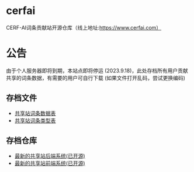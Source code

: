 # cerfai
CERF-AI词条贡献站开源仓库（线上地址:https://www.cerfai.com）

# 公告
由于个人服务器即将到期，本站点即将停运 (2023.9.18)，此处存档所有用户贡献共享的词条数据，有需要的用户可自行下载 (如果文件打开乱码，尝试更换编码)

## 存档文件
- [共享站词条数据表](https://github.com/KroMiose/cerfai/blob/main/categories_202309100105.csv)
- [共享站词条类型表](https://github.com/KroMiose/cerfai/blob/main/categories_202309100105.csv)

## 存档仓库

- [最新的共享站后端系统(已开源)](https://github.com/KroMiose/cerfai-backend)
- [最新的共享站前端系统(已开源)](https://github.com/KroMiose/cerfai-frontend)
